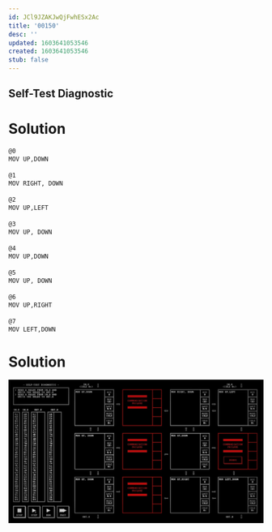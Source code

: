 ```yaml
---
id: JCl9JZAKJwQjFwhESx2Ac
title: '00150'
desc: ''
updated: 1603641053546
created: 1603641053546
stub: false
---
```

## Self-Test Diagnostic

# Solution

```
@0
MOV UP,DOWN

@1
MOV RIGHT, DOWN

@2
MOV UP,LEFT

@3
MOV UP, DOWN

@4
MOV UP,DOWN

@5
MOV UP, DOWN

@6
MOV UP,RIGHT

@7
MOV LEFT,DOWN
```

# Solution

![](/assets/images/2020-10-25-21-45-52.png)

